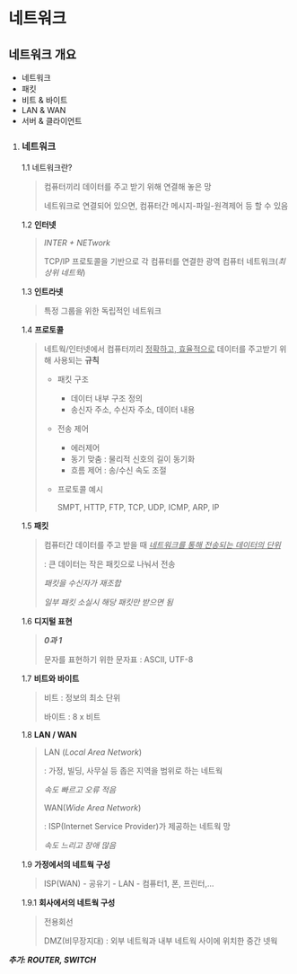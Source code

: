 # 네트워크



## 네트워크 개요



- 네트워크
- 패킷
- 비트 & 바이트
- LAN & WAN
- 서버 & 클라이언트



1. ### 네트워크

   1.1 네트워크란?

   > 컴퓨터끼리 데이터를 주고 받기 위해 연결해 놓은 망
   >
   > 네트워크로 연결되어 있으면, 컴퓨터간 메시지-파일-원격제어 등 할 수 있음

   

   1.2 **인터넷**

   > *INTER + NETwork*
   >
   > TCP/IP 프로토콜을 기반으로 각 컴퓨터를 연결한 광역 컴퓨터 네트워크(*최상위 네트웍*)

   

   1.3 **인트라넷**

   > 특정 그룹을 위한 독립적인 네트워크

   

   1.4 **프로토콜**

   > 네트웍/인터넷에서 컴퓨터끼리 <u>정확하고, 효율적으로</u> 데이터를 주고받기 위해 사용되는 **규칙**
   >
   > - 패킷 구조
   >
   >   * 데이터 내부 구조 정의
   >   * 송신자 주소, 수신자 주소, 데이터 내용
   >
   > - 전송 제어
   >
   >   - 에러제어 
   >   - 동기 맞춤 : 물리적 신호의 길이 동기화
   >   - 흐름 제어 : 송/수신 속도 조절
   >
   > - 프로토콜 예시
   >
   >   SMPT, HTTP, FTP, TCP, UDP, ICMP, ARP, IP

   

   1.5 **패킷**

   > 컴퓨터간 데이터를 주고 받을 때 <u>*네트워크를 통해 전송되는 데이터의 단위*</u>
   >
   > : 큰 데이터는 작은 패킷으로 나눠서 전송
   >
   > *패킷을 수신자가 재조합*
   >
   > *일부 패킷 소실시 해당 패킷만 받으면 됨*

   

   1.6 **디지털 표현**

   > ***0과 1***
   >
   > 문자를 표현하기 위한 문자표 : ASCII, UTF-8



   1.7 **비트와 바이트**

   > 비트 : 정보의 최소 단위
   >
   > 바이트 : 8 x 비트

   

   1.8 **LAN / WAN**

   > LAN (*Local Area Network*)
   >
   > : 가정, 빌딩, 사무실 등 좁은 지역을 범위로 하는 네트웍
   >
   > *속도 빠르고 오류 적음*
   >
   > WAN(*Wide Area Network*)
   >
   > : ISP(Internet Service Provider)가 제공하는 네트웍 망
   >
   > *속도 느리고 장애 많음*

   

   1.9 **가정에서의 네트웍 구성**

   > ISP(WAN) - 공유기 - LAN - 컴퓨터1, 폰, 프린터,...

   

   1.9.1 **회사에서의 네트웍 구성**

   > 전용회선
   >
   > DMZ(비무장지대) : 외부 네트웍과 내부 네트웍 사이에 위치한 중간 넷웍



 ***추가:  ROUTER, SWITCH***


